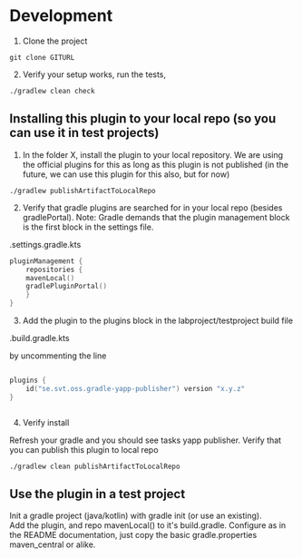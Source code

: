 # Development

1. Clone the project

```console
git clone GITURL 
```

2. Verify your setup works, run the tests,

```console
./gradlew clean check
```

## Installing this plugin to your local repo (so you can use it in test projects)

1. In the folder X, install the plugin to your local repository. We are using the official plugins for this as long as
   this plugin is not published (in the future, we can use this plugin for this also, but for now)

```console
./gradlew publishArtifactToLocalRepo
```

2. Verify that gradle plugins are searched for in your local repo (besides gradlePortal). Note: Gradle demands that the
   plugin management block is the first block in the settings file.

.settings.gradle.kts

```kotlin
pluginManagement {
    repositories {
    mavenLocal()
    gradlePluginPortal()
    }
}
```

3. Add the plugin to the plugins block in the labproject/testproject build file

.build.gradle.kts

by uncommenting the line

```kotlin

plugins {
    id("se.svt.oss.gradle-yapp-publisher") version "x.y.z"
}



```


4. Verify install

Refresh your gradle and you should see tasks yapp publisher. Verify that you can publish this plugin to local repo

```console
./gradlew clean publishArtifactToLocalRepo
```

## Use the plugin in a test project

Init a gradle project (java/kotlin) with gradle init (or use an existing).  
Add the plugin, and repo mavenLocal() to it's build.gradle.
Configure as in the README documentation, just copy the
basic gradle.properties maven_central or alike.




